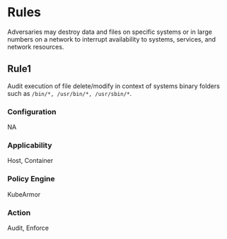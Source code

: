 # Rules
Adversaries may destroy data and files on specific systems or in large numbers
on a network to interrupt availability to systems, services, and network
resources.

## Rule1
Audit execution of file delete/modify in context of systems binary folders such
as `/bin/*, /usr/bin/*, /usr/sbin/*`.

### Configuration
NA

### Applicability
Host, Container

### Policy Engine
KubeArmor

### Action
Audit, Enforce
